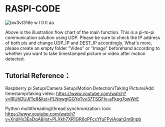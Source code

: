 # RASPI-CODE
![bw3vt316e w l 0 lt ao](https://user-images.githubusercontent.com/23002083/39366138-0fd41ca2-4a01-11e8-8419-f0fdac2e0bd7.png)

Above is the illustration flow chart of the main function. This is a pi-to-pi communication solution using UDP.
Please be sure to check the IP address of both pis and change UDP_IP and DEST_IP accordingly.
What's more, please create an empty folder "Video" or "Image" beforehand according to whether you want to take timestamped picture or video after motion detected.


## Tutorial Reference：
Raspberry pi Setup/Camera Setup/Motion Detection/Taking Picture/Add timestamp/taking video:
https://www.youtube.com/watch?v=RlUhDUJfTe8&list=PLNnwglGGYoTvy37TSGFlv-aFkpg7owWrE

Python multithreading/thread synchronization: lock
https://www.youtube.com/watch?v=XndHx3EaDgA&list=PLXkh7XR1GR6oPFcxYfuFPyiAqah2mBnpb
